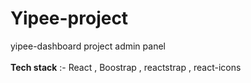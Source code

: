 # Yipee-project
yipee-dashboard  project  admin panel  <br> <br>
**Tech stack** :- React , Boostrap , reactstrap , react-icons
